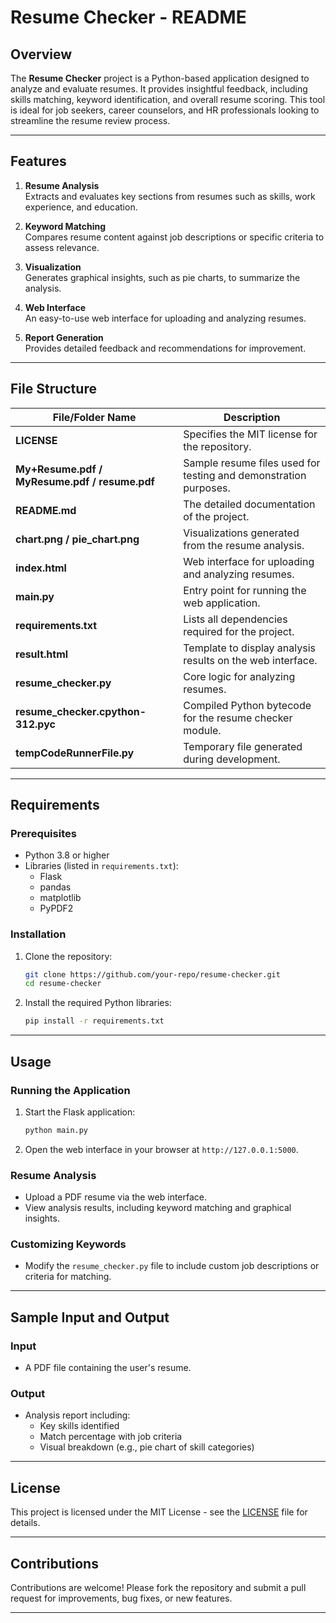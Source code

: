 # Resume Checker - README

## Overview

The **Resume Checker** project is a Python-based application designed to analyze and evaluate resumes. It provides insightful feedback, including skills matching, keyword identification, and overall resume scoring. This tool is ideal for job seekers, career counselors, and HR professionals looking to streamline the resume review process.

---

## Features

1. **Resume Analysis**  
   Extracts and evaluates key sections from resumes such as skills, work experience, and education.

2. **Keyword Matching**  
   Compares resume content against job descriptions or specific criteria to assess relevance.

3. **Visualization**  
   Generates graphical insights, such as pie charts, to summarize the analysis.

4. **Web Interface**  
   An easy-to-use web interface for uploading and analyzing resumes.

5. **Report Generation**  
   Provides detailed feedback and recommendations for improvement.

---

## File Structure

| File/Folder Name          | Description                                                                |
|---------------------------|----------------------------------------------------------------------------|
| **LICENSE**               | Specifies the MIT license for the repository.                            |
| **My+Resume.pdf / MyResume.pdf / resume.pdf** | Sample resume files used for testing and demonstration purposes.|
| **README.md**             | The detailed documentation of the project.                               |
| **chart.png / pie_chart.png** | Visualizations generated from the resume analysis.                    |
| **index.html**            | Web interface for uploading and analyzing resumes.                       |
| **main.py**               | Entry point for running the web application.                             |
| **requirements.txt**      | Lists all dependencies required for the project.                         |
| **result.html**           | Template to display analysis results on the web interface.               |
| **resume_checker.py**     | Core logic for analyzing resumes.                                         |
| **resume_checker.cpython-312.pyc** | Compiled Python bytecode for the resume checker module.           |
| **tempCodeRunnerFile.py** | Temporary file generated during development.                              |

---

## Requirements

### Prerequisites
- Python 3.8 or higher
- Libraries (listed in `requirements.txt`):
  - Flask
  - pandas
  - matplotlib
  - PyPDF2

### Installation
1. Clone the repository:
   ```bash
   git clone https://github.com/your-repo/resume-checker.git
   cd resume-checker
   ```
2. Install the required Python libraries:
   ```bash
   pip install -r requirements.txt
   ```

---

## Usage

### Running the Application
1. Start the Flask application:
   ```bash
   python main.py
   ```
2. Open the web interface in your browser at `http://127.0.0.1:5000`.

### Resume Analysis
- Upload a PDF resume via the web interface.
- View analysis results, including keyword matching and graphical insights.

### Customizing Keywords
- Modify the `resume_checker.py` file to include custom job descriptions or criteria for matching.

---

## Sample Input and Output

### Input
- A PDF file containing the user's resume.

### Output
- Analysis report including:
  - Key skills identified
  - Match percentage with job criteria
  - Visual breakdown (e.g., pie chart of skill categories)

---

## License

This project is licensed under the MIT License - see the [LICENSE](LICENSE) file for details.

---

## Contributions

Contributions are welcome! Please fork the repository and submit a pull request for improvements, bug fixes, or new features.

---

